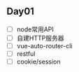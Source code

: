 ## Day01

* [ ] node常用API
* [ ] 自建HTTP服务器
* [ ] vue-auto-router-cli
* [ ] restful
* [ ] cookie/session
